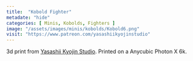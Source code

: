 ```yaml
---
title:  "Kobold Fighter"
metadate: "hide"
categories: [ Minis, Kobolds, Fighters ]
image: "/assets/images/minis/kobolds/Kobold6.png"
visit: "https://www.patreon.com/yasashiikyojinstudio"
---
```

3d print from [Yasashii Kyojin Studio](https://www.patreon.com/yasashiikyojinstudio). 
Printed on a Anycubic Photon X 6k.